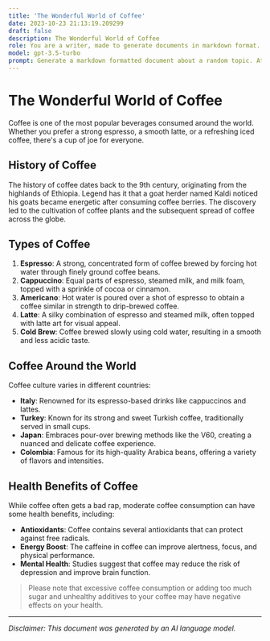 ```yaml
---
title: 'The Wonderful World of Coffee'
date: 2023-10-23 21:13:19.209299
draft: false
description: The Wonderful World of Coffee
role: You are a writer, made to generate documents in markdown format. It is very important that all of the documents you generate are in valid markdown format.
model: gpt-3.5-turbo
prompt: Generate a markdown formatted document about a random topic. At the bottom, include a disclaimer explaining that the document was generated by you. The first line of the document should be the title. Make sure that the entire document is in proper markdown format, using a mix of various tags to make the document visually appealing.
---
```


# The Wonderful World of Coffee

Coffee is one of the most popular beverages consumed around the world. Whether you prefer a strong espresso, a smooth latte, or a refreshing iced coffee, there's a cup of joe for everyone.

## History of Coffee

The history of coffee dates back to the 9th century, originating from the highlands of Ethiopia. Legend has it that a goat herder named Kaldi noticed his goats became energetic after consuming coffee berries. The discovery led to the cultivation of coffee plants and the subsequent spread of coffee across the globe.

## Types of Coffee

1. **Espresso**: A strong, concentrated form of coffee brewed by forcing hot water through finely ground coffee beans.
2. **Cappuccino**: Equal parts of espresso, steamed milk, and milk foam, topped with a sprinkle of cocoa or cinnamon.
3. **Americano**: Hot water is poured over a shot of espresso to obtain a coffee similar in strength to drip-brewed coffee.
4. **Latte**: A silky combination of espresso and steamed milk, often topped with latte art for visual appeal.
5. **Cold Brew**: Coffee brewed slowly using cold water, resulting in a smooth and less acidic taste.

## Coffee Around the World

Coffee culture varies in different countries:

- **Italy**: Renowned for its espresso-based drinks like cappuccinos and lattes.
- **Turkey**: Known for its strong and sweet Turkish coffee, traditionally served in small cups.
- **Japan**: Embraces pour-over brewing methods like the V60, creating a nuanced and delicate coffee experience.
- **Colombia**: Famous for its high-quality Arabica beans, offering a variety of flavors and intensities.

## Health Benefits of Coffee

While coffee often gets a bad rap, moderate coffee consumption can have some health benefits, including:

- **Antioxidants**: Coffee contains several antioxidants that can protect against free radicals.
- **Energy Boost**: The caffeine in coffee can improve alertness, focus, and physical performance.
- **Mental Health**: Studies suggest that coffee may reduce the risk of depression and improve brain function.

> Please note that excessive coffee consumption or adding too much sugar and unhealthy additives to your coffee may have negative effects on your health.

---

*Disclaimer: This document was generated by an AI language model.*